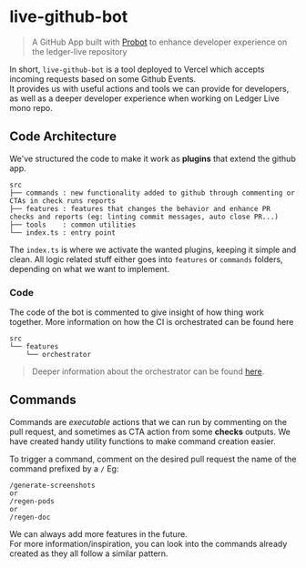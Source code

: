 # live-github-bot

> A GitHub App built with [Probot](https://github.com/probot/probot) to enhance developer experience on the ledger-live repository

In short, `live-github-bot` is a tool deployed to Vercel which accepts incoming requests based on some Github Events.  
It provides us with useful actions and tools we can provide for developers, as well as a deeper developer experience when working on Ledger Live mono repo.  


## Code Architecture

We've structured the code to make it work as **plugins** that extend the github app.

```
src
├── commands : new functionality added to github through commenting or CTAs in check runs reports
├── features : features that changes the behavior and enhance PR checks and reports (eg: linting commit messages, auto close PR...)
├── tools    : common utilities
└── index.ts : entry point
```

The `index.ts` is where we activate the wanted plugins, keeping it simple and clean.
All logic related stuff either goes into `features` or `commands` folders, depending on what we want to implement.

### Code

The code of the bot is commented to give insight of how thing work together.
More information on how the CI is orchestrated can be found here

```
src
└── features
    └── orchestrator
```

> Deeper information about the orchestrator can be found [here](./docs/orchestrator.md).

## Commands

Commands are _executable_ actions that we can run by commenting on the pull request, and sometimes as CTA action from some **checks** outputs.
We have created handy utility functions to make command creation easier.

To trigger a command, comment on the desired pull request the name of the command prefixed by a `/`
Eg:
```
/generate-screenshots
or
/regen-pods
or
/regen-doc
```

We can always add more features in the future.  
For more information/inspiration, you can look into the commands already created as they all follow a similar pattern.
